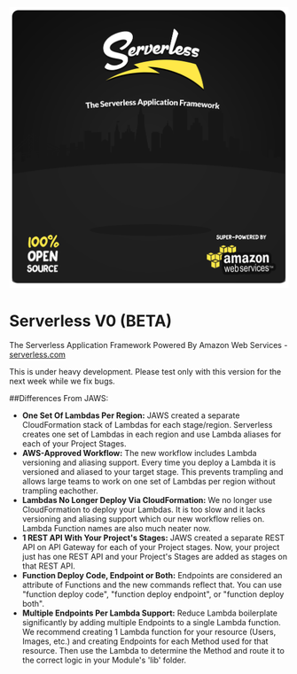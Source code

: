 ![Serverless Application Framework AWS Lambda API Gateway](img/serverless_readme_header.jpg)

Serverless V0 (BETA)
=================================

The Serverless Application Framework Powered By Amazon Web Services - [serverless.com](http://www.serverless.com)

This is under heavy development.  Please test only with this version for the next week while we fix bugs.

##Differences From JAWS:

* **One Set Of Lambdas Per Region:**  JAWS created a separate CloudFormation stack of Lambdas for each stage/region.  Serverless creates one set of Lambdas in each region and use Lambda aliases for each of your Project Stages.
* **AWS-Approved Workflow:**  The new workflow includes Lambda versioning and aliasing support.  Every time you deploy a Lambda it is versioned and aliased to your target stage.  This prevents trampling and allows large teams to work on one set of Lambdas per region without trampling eachother.
* **Lambdas No Longer Deploy Via CloudFormation:**  We no longer use CloudFormation to deploy your Lambdas.  It is too slow and it lacks versioning and aliasing support which our new workflow relies on.  Lambda Function names are also much neater now.
* **1 REST API With Your Project's Stages:**  JAWS created a separate REST API on API Gateway for each of your Project stages.  Now, your project just has one REST API and your Project's Stages are added as stages on that REST API.
* **Function Deploy Code, Endpoint or Both:** Endpoints are considered an attribute of Functions and the new commands reflect that.  You can use "function deploy code", "function deploy endpoint", or "function deploy both".
* **Multiple Endpoints Per Lambda Support:** Reduce Lambda boilerplate significantly by adding multiple Endpoints to a single Lambda function.  We recommend creating 1 Lambda function for your resource (Users, Images, etc.) and creating Endpoints for each Method used for that resource.  Then use the Lambda to determine the Method and route it to the correct logic in your Module's 'lib' folder.
